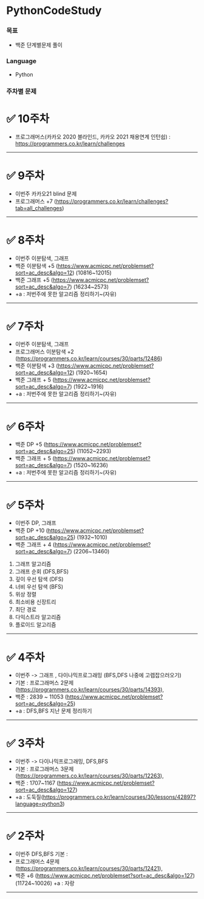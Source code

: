 # PythonCodeStudy

### 목표

- 백준 단계별문제 풀이

### Language

- Python

### 주차별 문제

# ✅ 10주차

- 프로그래머스(카카오 2020 블라인드, 카카오 2021 채용연계 인턴쉽) :
  https://programmers.co.kr/learn/challenges

---

# ✅ 9주차

- 이번주 카카오21 blind 문제
- 프로그래머스 +7 (https://programmers.co.kr/learn/challenges?tab=all_challenges)

---

# ✅ 8주차

- 이번주 이분탐색, 그래프
- 백준 이분탐색 +5 (https://www.acmicpc.net/problemset?sort=ac_desc&algo=12) (10816~12015)
- 백준 그래프 +5 (https://www.acmicpc.net/problemset?sort=ac_desc&algo=7) (16234~2573)
- +a : 저번주에 못한 알고리즘 정리하기~(자유)

---

# ✅ 7주차

- 이번주 이분탐색, 그래프
- 프로그래머스 이분탐색 +2 (https://programmers.co.kr/learn/courses/30/parts/12486)
- 백준 이분탐색 +3 (https://www.acmicpc.net/problemset?sort=ac_desc&algo=12) (1920~1654)
- 백준 그래프 + 5 (https://www.acmicpc.net/problemset?sort=ac_desc&algo=7) (1922~1916)
- +a : 저번주에 못한 알고리즘 정리하기~(자유)

---

# ✅ 6주차

- 백준 DP +5 (https://www.acmicpc.net/problemset?sort=ac_desc&algo=25) (11052~2293)
- 백준 그래프 + 5 (https://www.acmicpc.net/problemset?sort=ac_desc&algo=7) (1520~16236)
- +a : 저번주에 못한 알고리즘 정리하기~(자유)

---

# ✅ 5주차

- 이번주 DP, 그래프
- 백준 DP +10 (https://www.acmicpc.net/problemset?sort=ac_desc&algo=25) (1932~1010)
- 백준 그래프 + 4 (https://www.acmicpc.net/problemset?sort=ac_desc&algo=7) (2206~13460)

1. 그래프 알고리즘
2. 그래프 순회 (DFS,BFS)
3. 깊이 우선 탐색 (DFS)
4. 너비 우선 탐색 (BFS)
5. 위상 정렬
6. 최소비용 신장트리
7. 최단 경로
8. 다익스트라 알고리즘
9. 플로이드 알고리즘

---

# ✅ 4주차

- 이번주 -> 그래프 , 다이나믹프로그래밍 (BFS,DFS 나중에 고렙잡으러오기)
- 기본 : 프로그래머스 2문제(https://programmers.co.kr/learn/courses/30/parts/14393),
- 백준 : 2839 ~ 11053 (https://www.acmicpc.net/problemset?sort=ac_desc&algo=25)
- +a : DFS,BFS 지난 문제 정리하기

---

# ✅ 3주차

- 이번주 -> 다이나믹프로그래밍, DFS,BFS
- 기본 : 프로그래머스 3문제(https://programmers.co.kr/learn/courses/30/parts/12263),
- 백준 : 1707~1167 (https://www.acmicpc.net/problemset?sort=ac_desc&algo=127)
- +a : 도둑질(https://programmers.co.kr/learn/courses/30/lessons/42897?language=python3)

---

# ✅ 2주차

- 이번주 DFS,BFS 기본 :
- 프로그래머스 4문제 (https://programmers.co.kr/learn/courses/30/parts/12421),
- 백준 +6 (https://www.acmicpc.net/problemset?sort=ac_desc&algo=127) (11724~10026) +a : 자랑

---









